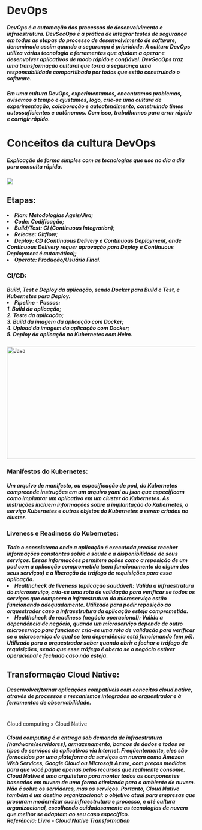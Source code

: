 # <h1> DevOps </h1>

<h5>DevOps é a automação dos processos de desenvolvimento e infraestrutura. DevSecOps é a prática de integrar testes de segurança em todas as etapas do processo de desenvolvimento de software, denominada assim quando a segurança é prioridade. A cultura DevOps utiliza várias tecnologia e ferramentas que ajudam a operar e desenvolver aplicativos de modo rápido e confiável. DevSecOps traz uma transformação cultural que torna a segurança uma responsabilidade compartilhada por todos que estão construindo o software. <br> </h5>
<h5>Em uma cultura DevOps, experimentamos, encontramos problemas, avisamos a tempo e ajustamos, logo, crie-se uma cultura de experimentação, colaboração e autoatendimento, construindo times autossuficientes e autônomos. Com isso, trabalhamos para errar rápido e corrigir rápido.</h5>


<h1>Conceitos da cultura DevOps</h1>
<h5>Explicação de forma simples com as tecnologias que uso no dia a dia para consulta rápida.</h5>

<img src="https://miro.medium.com/max/1400/1*O76HIkmAb_ackQ94hUHMPw.png"> </img>

<h2>Etapas:</h2>
<h5>
<li>Plan:  Metodologias Ágeis/Jira;
<br><li>Code: Codificação;
<br><li>Build/Test: CI (Continuous Integration);
<br><li>Release: Gitflow;
<br><li>Deploy: CD (Continuous Delivery e Continuous Deployment, onde Continuous Delivery requer aprovação para Deploy e Continuous Deployment é automático);
<br><li>Operate: Produção/Usuário Final.
</h5>

<h3>CI/CD:</h3> 
<h5> Build, Test e Deploy da aplicação, sendo Docker para Build e Test, e Kubernetes para Deploy.
<br><li>Pipeline - Passos:
<br>1. Build da aplicação;
<br>2. Teste da aplicação;
<br>3. Build da imagem da aplicação com Docker;
<br>4. Upload da imagem da aplicação com Docker;
<br>5. Deploy da aplicação no Kubernetes com Helm.
</h5>
<img align="center" alt="Java" height="300" width="700" src="https://media.licdn.com/dms/image/C5112AQGN4vNFRhAZIA/article-cover_image-shrink_600_2000/0/1561044324742?e=2147483647&v=beta&t=6ZXnwkmoNcroRad2lHMtWNyt43vQnV2aL42xcfJpFZI"> </img> <br>


<h3>Manifestos do Kubernetes:</h3>
<h5>
Um arquivo de manifesto, ou especificação de pod, do Kubernetes compreende instruções em um arquivo yaml ou json que especificam como implantar um aplicativo em um cluster do Kubernetes. As instruções incluem informações sobre a implantação do Kubernetes, o serviço Kubernetes e outros objetos do Kubernetes a serem criados no cluster.
</h5>

<h3>Liveness e Readiness do Kubernetes:</h3>
<h5>
Todo o ecossistema onde a aplicação é executada precisa receber informações constantes sobre a saúde e a disponibilidade de seus serviços. Essas informações permitem ações como a reposição de um pod com a aplicação comprometida (sem funcionamento de algum dos seus serviços) e a liberação do tráfego de requisições para essa aplicação. <br>
<li>Healthcheck de liveness (aplicação saudável): Valida a infraestrutura do microserviço, cria-se uma rota de validação para verificar se todos os serviços que compoem a infraestrutura do microserviço estão funcionando adequadamente. Utilizado para pedir reposição ao orquestrador caso a infraestrutura da aplicação esteja comprometida.<br>
<li>Healthcheck de readiness (negócio operacional): Valida a dependência de negócio, quando um microserviço depende de outro microserviço para funcionar cria-se uma rota de validação para verificar se o microserviço do qual se tem dependência está funcionando (em pé). Utilizado para o orquestrador saber quando abrir e fechar o tráfego de requisições, sendo que esse tráfego é aberto se o negócio estiver operacional e fechado caso não esteja.
</h5>

<h2>Transformação Cloud Native: </h2>
<h5> Desenvolver/tornar aplicações compatíveis com conceitos cloud native, através de processos e mecanismos integrados ao orquestrador e à ferramentas de observabilidade.</h5> <br> 
</h3> Cloud computing x Cloud Native  </h3>
<h5> Cloud computing é a entrega sob demanda de infraestrutura (hardware/servidores), armazenamento, bancos de dados e todos os tipos de serviços de aplicativos via Internet. Freqüentemente, eles são fornecidos por uma plataforma de serviços em nuvem como Amazon Web Services, Google Cloud ou Microsoft Azure, com preços medidos para que você pague apenas pelos recursos que realmente consome. <br>
Cloud Native é uma arquitetura para montar todos os componentes baseados em nuvem de uma forma otimizada para o ambiente de nuvem. Não é sobre os servidores, mas os serviços. Portanto, Cloud Native também é um destino organizacional: o objetivo atual para empresas que procuram modernizar sua infraestrutura e processo, e até cultura organizacional, escolhendo cuidadosamente as tecnologias de nuvem que melhor se adaptam ao seu caso específico.
<br> Referência: Livro - Cloud Native Transformation
</h5>
